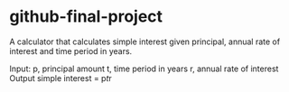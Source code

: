 # github-final-project

A calculator that calculates simple interest given principal, annual rate of interest and time period in years.

 Input:
       p, principal amount
       t, time period in years
       r, annual rate of interest
    Output
       simple interest = p*t*r
